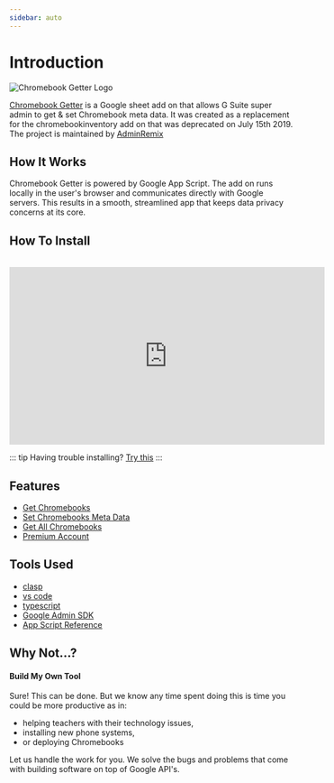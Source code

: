 ```yaml
---
sidebar: auto
---
```

# Introduction

![Chromebook Getter Logo](~@static/getterlogo.png)

[Chromebook Getter](https://chrome.google.com/webstore/detail/chromebook-getter/iamajmlafjfaobppjfllijpikffekpok?authuser=0)
is a Google sheet add on that allows G Suite super admin to get & set Chromebook meta data.
It was created as a replacement for the chromebookinventory add on that was deprecated on July 15th 2019. The project is maintained by [AdminRemix](https://AdminRemix.com)

## How It Works

Chromebook Getter is powered by Google App Script.
The add on runs locally in the user's browser and communicates directly with Google servers.
This results in a smooth, streamlined app that keeps data privacy concerns at its core.

## How To Install
<br />
<iframe width="560" height="315" src="https://www.youtube.com/embed/__XCUnI6OUs" frameborder="0" allow="accelerometer; autoplay; encrypted-media; gyroscope; picture-in-picture" allowfullscreen></iframe>

::: tip
  Having trouble installing? [Try this](https://support.google.com/a/answer/6089179?hl=en)
:::

## Features

* [Get Chromebooks](/chromebook-actions/get-chromebooks/)
* [Set Chromebooks Meta Data](/chromebook-actions/set-chromebooks/)
* [Get All Chromebooks](/chromebook-actions/get-all-chromebooks/)
* [Premium Account](/premium-account/)

## Tools Used

* [clasp](https://developers.google.com/apps-script/guides/clasp)
* [vs code](https://code.visualstudio.com/)
* [typescript](https://www.typescriptlang.org/)
* [Google Admin SDK](https://developers.google.com/admin-sdk/)
* [App Script Reference](https://developers.google.com/apps-script/reference/)

## Why Not...?

#### Build My Own Tool

Sure! This can be done. But we know any time spent doing this is time you could be more productive as in:
* helping teachers with their technology issues,
* installing new phone systems,
* or deploying Chromebooks

Let us handle the work for you. We solve the bugs and problems that come with building software on top of Google API's.